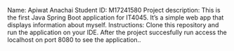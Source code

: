 Name: Apiwat Anachai
Student ID: M17241580
Project description: This is the first Java Spring Boot application for IT4045. It’s a simple web app that displays information about myself.
Instructions: Clone this repository and run the application on your IDE. After the project succesfully run access the localhost on port 8080 to see the application..
